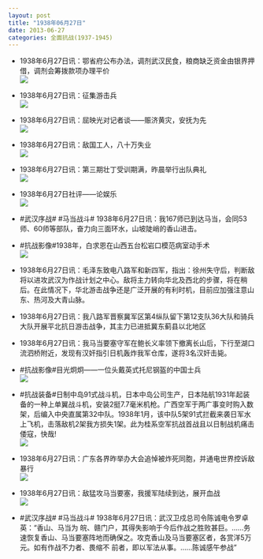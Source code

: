 ```yaml
---
layout: post
title: "1938年06月27日"
date: 2013-06-27
categories: 全面抗战(1937-1945)
---
```


<meta name="referrer" content="no-referrer" />

- 1938年6月27日讯：鄂省府公布办法，调剂武汉民食，粮商缺乏资金由银界押借，调剂会筹拨款项办理平价 <br/><img src="https://ww3.sinaimg.cn/large/aca367d8jw1e633k046ndj208w0p9dhp.jpg" />

- 1938年6月27日讯：征集游击兵 <br/><img src="https://ww1.sinaimg.cn/large/aca367d8jw1e631tto4c4j206n0533yp.jpg" />

- 1938年6月27日讯：屈映光对记者谈——赈济黄灾，安抚为先 <br/><img src="https://ww4.sinaimg.cn/large/aca367d8jw1e63037pea7j20be0p8q5h.jpg" />

- 1938年6月27日讯：敌国工人，八十万失业 <br/><img src="https://ww2.sinaimg.cn/large/aca367d8jw1e62ycstudnj206t09w74s.jpg" />

- 1938年6月27日讯：第三期壮丁受训期满，昨晨举行出队典礼 <br/><img src="https://ww2.sinaimg.cn/large/aca367d8jw1e62wme87zxj209x0k8mys.jpg" />

- 1938年6月27日社评——论娱乐 <br/><img src="https://ww4.sinaimg.cn/large/aca367d8jw1e62t5jyerqj20c10r00vz.jpg" />

- #武汉序战# #马当战斗# 1938年6月27日讯：我167师已到达马当，会同53师、60师等部队，奋力向三面环水，山坡陡峭的香山进击。 

- #抗战影像#1938年，白求恩在山西五台松岩口模范病室动手术 <br/><img src="https://ww3.sinaimg.cn/large/aca367d8jw1e62peuumtyj20i20e9t9z.jpg" />

- 1938年6月27日讯：毛泽东致电八路军和新四军，指出：徐州失守后，判断敌将以进攻武汉为作战计划之中心。敌将主力转向华北及西北的步骤，将在稍后。在此情况下，华北游击战争还是广泛开展的有利时机，目前应加强注意山东、热河及大青山脉。 

- 1938年6月27日讯：我八路军晋察冀军区第4纵队留下第12支队36大队和骑兵大队开展平北抗日游击战争，其主力已进抵冀东蓟县以北地区 

- 1938年6月27日讯：我马当要塞守军在鲍长义率领下撤离长山后，下行至湖口流泗桥附近，发现有汉奸指引日机轰炸我军仓库，遂将3名汉奸击毙。 

- #抗战影像#目光炯炯——一位头戴英式托尼钢盔的中国士兵 <br/><img src="https://ww3.sinaimg.cn/large/aca367d8jw1e62ih1w0tvj20lg0nc0vn.jpg" />

- #抗战装备#日制中岛91式战斗机，日本中岛公司生产，日本陆航1931年起装备的一种上单翼战斗机，安装2挺7.7毫米机枪。广西空军于两广事变时购入数架，后编入中央直属第32中队。1938年1月，该中队5架91式拦截来袭日军水上飞机，击落敌机2架我方损失1架。此为桂系空军抗战首战且以日制战机痛击倭寇，快哉! <br/><img src="https://ww4.sinaimg.cn/large/aca367d8jw1e62gqli8kyj20c10qtwfy.jpg" />

- 1938年6月27日讯：广东各界昨举办大会追悼被炸死同胞，并通电世界控诉敌暴行 <br/><img src="https://ww2.sinaimg.cn/large/aca367d8jw1e62f9sofoxj209q09wwfh.jpg" />

- 1938年6月27日讯：敌猛攻马当要塞，我援军陆续到达，展开血战 <br/><img src="https://ww3.sinaimg.cn/large/aca367d8jw1e62djn6ksdj208715wq64.jpg" />

- #武汉序战# #马当战斗# 1938年6月27日讯：武汉卫戍总司令陈诚电令罗卓英：“香山、马当为 皖、赣门户，其得失影响于今后作战之胜败甚巨。……务速恢复香山、马当要塞阵地而确保之。攻克香山及马当要塞区者，各赏洋5万元。如有作战不力者、畏缩不 前者，即以军法从事。......陈诚感午参战” 

